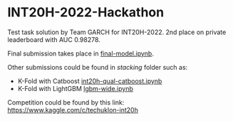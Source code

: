 # INT20H-2022-Hackathon
Test task solution by Team GARCH for INT20H-2022. 2nd place on private leaderboard with AUC 0.98278.

Final submission takes place in [final-model.ipynb](./final-model.ipynb).

Other submissions could be found in *stacking* folder such as:

- K-Fold with Catboost [int20h-qual-catboost.ipynb](stacking/int20h-qual-catboost.ipynb)
- K-Fold with LightGBM [lgbm-wide.ipynb](./stacking/lgbm-wide.ipynb)

Competition could be found by this link: https://www.kaggle.com/c/techuklon-int20h
